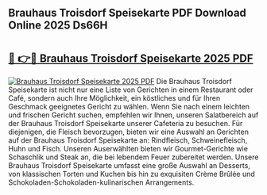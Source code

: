 ## Brauhaus Troisdorf Speisekarte PDF Download Online 2025 Ds66H

# <h2><a href="http://gcbchok.nevu.top/?p=Brauhaus+Troisdorf+Speisekarte">🔗 👉🔴 Brauhaus Troisdorf Speisekarte 2025 PDF</a></h2>

[![Brauhaus Troisdorf Speisekarte 2025 PDF](https://i.imgur.com/dBaPXMq.png)](http://gcbchok.nevu.top/?p=Brauhaus+Troisdorf+Speisekarte)
Die Brauhaus Troisdorf Speisekarte ist nicht nur eine Liste von Gerichten in einem Restaurant oder Café, sondern auch Ihre Möglichkeit, ein köstliches und für Ihren Geschmack geeignetes Gericht zu wählen. Wenn Sie nach einem leichten und frischen Gericht suchen, empfehlen wir Ihnen, unseren Salatbereich auf der Brauhaus Troisdorf Speisekarte unserer Cafeteria zu besuchen. Für diejenigen, die Fleisch bevorzugen, bieten wir eine Auswahl an Gerichten auf der Brauhaus Troisdorf Speisekarte an: Rindfleisch, Schweinefleisch, Huhn und Fisch. Unseren Auserwählten bieten wir Gourmet-Gerichte wie Schaschlik und Steak an, die bei lebendem Feuer zubereitet werden. Unsere Brauhaus Troisdorf Speisekarte umfasst eine große Auswahl an Desserts, von klassischen Torten und Kuchen bis hin zu exquisiten Crème Brûlée und Schokoladen-Schokoladen-kulinarischen Arrangements.
